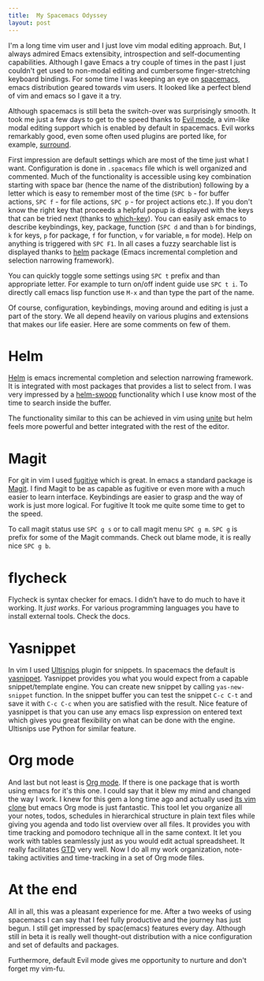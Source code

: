 ```yaml
---
title:  My Spacemacs Odyssey
layout: post
---
```


I'm a long time vim user and I just love vim modal editing approach. But, I
always admired Emacs extensibity, introspection and self-documenting
capabilities. Although I gave Emacs a try couple of times in the past I just
couldn't get used to non-modal editing and cumbersome finger-stretching keyboard
bindings. For some time I was keeping an eye
on [spacemacs](http://spacemacs.org/), emacs distribution geared towards vim
users. It looked like a perfect blend of vim and emacs so I gave it a try.

Although spacemacs is still beta the switch-over was surprisingly smooth. It
took me just a few days to get to the speed thanks
to [Evil mode](https://www.emacswiki.org/emacs/Evil), a vim-like modal editing
support which is enabled by default in spacemacs. Evil works remarkably good,
even some often used plugins are ported like, for
example, [surround](https://github.com/tpope/vim-surround).

<!--more-->

First impression are default settings which are most of the time just what I
want. Configuration is done in `.spacemacs` file which is well organized and
commented. Much of the functionality is accessible using key combination
starting with space bar (hence the name of the distribution) following by a
letter which is easy to remember most of the time (`SPC b` - for buffer actions,
`SPC f` - for file actions, `SPC p` - for project actions etc.). If you don't
know the right key that proceeds a helpful popup is displayed with the keys that
can be tried next (thanks
to [which-key](https://github.com/justbur/emacs-which-key)). You can easily ask
emacs to describe keybindings, key, package, function (`SPC d` and than `b` for
bindings, `k` for keys, `p` for package, `f` for function, `v` for variable, `m`
for mode). Help on anything is triggered with `SPC F1`. In all cases a fuzzy
searchable list is displayed thanks
to [helm](https://github.com/emacs-helm/helm) package (Emacs incremental
completion and selection narrowing framework).

You can quickly toggle some settings using `SPC t` prefix and than appropriate
letter. For example to turn on/off indent guide use `SPC t i`. To directly call
emacs lisp function use `M-x` and than type the part of the name.

Of course, configuration, keybindings, moving around and editing is just a part
of the story. We all depend heavily on various plugins and extensions that makes
our life easier. Here are some comments on few of them.

# Helm

[Helm](https://github.com/emacs-helm/helm) is emacs incremental completion and
selection narrowing framework. It is integrated with most packages that provides
a list to select from. I was very impressed by
a [helm-swoop](https://www.emacswiki.org/emacs/HelmSwoop) functionality which I
use know most of the time to search inside the buffer.

The functionality similar to this can be achieved in vim
using [unite](https://github.com/Shougo/unite.vim) but helm feels more powerful
and better integrated with the rest of the editor.

# Magit

For git in vim I used [fugitive](https://github.com/tpope/vim-fugitive) which is
great. In emacs a standard package is [Magit](https://github.com/magit/magit). I
find Magit to be as capable as fugitive or even more with a much easier to learn
interface. Keybindings are easier to grasp and the way of work is just more
logical. For fugitive It took me quite some time to get to the speed.

To call magit status use `SPC g s` or to call magit menu `SPC g m`. `SPC g` is
prefix for some of the Magit commands. Check out blame mode, it is really nice
`SPC g b`.


# flycheck

Flycheck is syntax checker for emacs. I didn't have to do much to have it
working. It *just works*. For various programming languages you have to install
external tools. Check the docs.

# Yasnippet

In vim I used [Ultisnips](https://github.com/SirVer/ultisnips) plugin for
snippets. In spacemacs the default
is [yasnippet](https://github.com/joaotavora/yasnippet). Yasnippet provides you
what you would expect from a capable snippet/template engine. You can create new
snippet by calling `yas-new-snippet` function. In the snippet buffer you can
test the snippet `C-c C-t` and save it with `C-c C-c` when you are satisfied
with the result. Nice feature of yasnippet is that you can use any emacs lisp
expression on entered text which gives you great flexibility on what can be done
with the engine. Ultisnips use Python for similar feature.


# Org mode

And last but not least is [Org mode](http://orgmode.org/). If there is one
package that is worth using emacs for it's this one. I could say that it blew my
mind and changed the way I work. I knew for this gem a long time ago and
actually used [its vim clone](https://github.com/jceb/vim-orgmode) but emacs
Org mode is just fantastic. This tool let you organize all your notes, todos,
schedules in hierarchical structure in plain text files while giving you agenda
and todo list overview over all files. It provides you with time tracking and
pomodoro technique all in the same context. It let you work with tables
seamlessly just as you would edit actual spreadsheet. It really
facilitates [GTD](http://gettingthingsdone.com/) very well. Now I do all my work
organization, note-taking activities and time-tracking in a set of Org mode
files.


# At the end

All in all, this was a pleasant experience for me. After a two weeks of using
spacemacs I can say that I feel fully productive and the journey has just
begun. I still get impressed by spac(emacs) features every day. Although still
in beta it is really well thought-out distribution with a nice configuration and
set of defaults and packages.

Furthermore, default Evil mode gives me opportunity to nurture and don't forget
my vim-fu.


